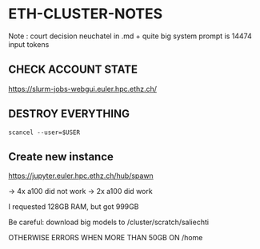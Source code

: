 # ETH-CLUSTER-NOTES

Note : court decision neuchatel in .md + quite big system prompt is 14474 input tokens

## CHECK ACCOUNT STATE

https://slurm-jobs-webgui.euler.hpc.ethz.ch/

## DESTROY EVERYTHING

```
scancel --user=$USER
```

## Create new instance

https://jupyter.euler.hpc.ethz.ch/hub/spawn

-> 4x a100 did not work
-> 2x a100 did work

I requested 128GB RAM, but got 999GB

Be careful: download big models to  /cluster/scratch/saliechti

OTHERWISE ERRORS WHEN MORE THAN 50GB ON /home
